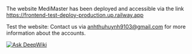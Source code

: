The website MediMaster has been deployed and accessible via the link https://frontend-test-deploy-production.up.railway.app

Test the website: Contact us via anhthuhuynh9103@gmail.com for more information about the accounts.

[![Ask DeepWiki](https://deepwiki.com/badge.svg)](https://deepwiki.com/panadolextra91/test-deploy)

